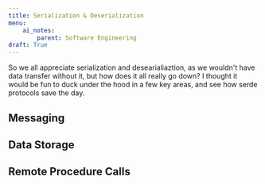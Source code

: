 ```yaml
---
title: Serialization & Deserialization
menu:
    ai_notes:
        parent: Software Engineering
draft: True
---
```

So we all appreciate serialization and desearialiaztion, as we wouldn't have data
transfer without it, but how does it all really go down? I thought it would be 
fun to duck under the hood in a few key areas, and see how serde protocols save the day.

## Messaging

## Data Storage

## Remote Procedure Calls





